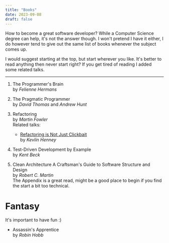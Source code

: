 ```yaml
---
title: "Books"
date: 2023-09-08
draft: false
---
```


How to become a great software developer? While a Computer Science degree can help, it's not the answer though. I won't pretend I have it either, I do however tend to give out the same list of books whenever the subject comes up. 

I would suggest starting at the top, but start wherever you like. It's better to read anything then never start right? If you get tired of reading I added some related talks.
 
-----

1. The Programmer's Brain  
    by _Felienne Hermans_

2. The Pragmatic Programmer  
    by _David Thomas_ and _Andrew Hunt_

3. Refactoring  
    by _Martin Fowler_  
    Related talks:  
    - [Refactoring is Not Just Clickbait](https://www.youtube.com/watch?v=NMPeAW2RWdc)  
        by _Kevlin Henney_

4. Test-Driven Development by Example  
    by _Kent Beck_

5. Clean Architecture A Craftsman's Guide to Software Structure and Design  
    by _Robert C. Martin_  
    The Appendix is a great read, might be a good place to begin if you find the start a bit too technical.

# Fantasy
It's important to have fun :)
- Assassin's Apprentice  
    by _Robin Hobb_
